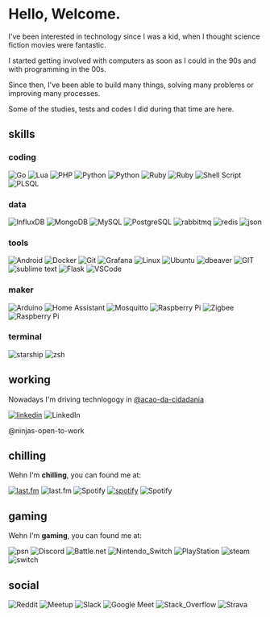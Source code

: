 # Hello, Welcome.

I've been interested in technology since I was a kid, when I thought science fiction movies were fantastic.

I started getting involved with computers as soon as I could in the 90s and with programming in the 00s.

Since then, I've been able to build many things, solving many problems or improving many processes.

Some of the studies, tests and codes I did during that time are here.

## skills

### coding

![Go](https://img.shields.io/badge/go-%2300ADD8.svg?style=for-the-badge&logo=go&logoColor=white)
![Lua](https://img.shields.io/badge/lua-%232C2D72.svg?style=for-the-badge&logo=lua&logoColor=white)
![PHP](https://img.shields.io/badge/php-%23777BB4.svg?style=for-the-badge&logo=php&logoColor=white)
![Python](https://img.shields.io/badge/python-3670A0?style=for-the-badge&logo=python&logoColor=ffdd54)
![Python](https://img.shields.io/badge/Python-FFD43B?style=for-the-badge&logo=python&logoColor=blue)
![Ruby](https://img.shields.io/badge/ruby-%23CC342D.svg?style=for-the-badge&logo=ruby&logoColor=white)
![Ruby](https://img.shields.io/badge/Ruby-CC342D?style=for-the-badge&logo=ruby&logoColor=white)
![Shell Script](https://img.shields.io/badge/shell_script-%23121011.svg?style=for-the-badge&logo=gnu-bash&logoColor=white)
![PLSQL](https://img.shields.io/badge/PLSQL-F80000?style=for-the-badge&logo=oracle&logoColor=black)


### data

![InfluxDB](https://img.shields.io/badge/InfluxDB-22ADF6?style=for-the-badge&logo=InfluxDB&logoColor=white)
![MongoDB](https://img.shields.io/badge/MongoDB-4EA94B?style=for-the-badge&logo=mongodb&logoColor=white)
![MySQL](https://img.shields.io/badge/MySQL-005C84?style=for-the-badge&logo=mysql&logoColor=white)
![PostgreSQL](https://img.shields.io/badge/PostgreSQL-316192?style=for-the-badge&logo=postgresql&logoColor=white)
![rabbitmq](https://img.shields.io/badge/rabbitmq-%23FF6600.svg?&style=for-the-badge&logo=rabbitmq&logoColor=white)
![redis](https://img.shields.io/badge/redis-%23DD0031.svg?&style=for-the-badge&logo=redis&logoColor=white)
![json](https://img.shields.io/badge/json-5E5C5C?style=for-the-badge&logo=json&logoColor=white)

### tools

![Android](https://img.shields.io/badge/Android-3DDC84?style=for-the-badge&logo=android&logoColor=white)
![Docker](https://img.shields.io/badge/docker-%230db7ed.svg?style=for-the-badge&logo=docker&logoColor=white)
![Git](https://img.shields.io/badge/git-%23F05033.svg?style=for-the-badge&logo=git&logoColor=white)
![Grafana](https://img.shields.io/badge/grafana-%23F46800.svg?style=for-the-badge&logo=grafana&logoColor=white)
![Linux](https://img.shields.io/badge/Linux-FCC624?style=for-the-badge&logo=linux&logoColor=black)
![Ubuntu](https://img.shields.io/badge/Ubuntu-E95420?style=for-the-badge&logo=ubuntu&logoColor=white)
![dbeaver](https://img.shields.io/badge/dbeaver-382923?style=for-the-badge&logo=dbeaver&logoColor=white)
![GIT](https://img.shields.io/badge/GIT-E44C30?style=for-the-badge&logo=git&logoColor=white)
![sublime text](https://img.shields.io/badge/sublime_text-%23575757.svg?&style=for-the-badge&logo=sublime-text&logoColor=important)
![Flask](https://img.shields.io/badge/Flask-000000?style=for-the-badge&logo=flask&logoColor=white)
![VSCode](https://img.shields.io/badge/VSCode-0078D4?style=for-the-badge&logo=visual%20studio%20code&logoColor=white)

### maker

![Arduino](https://img.shields.io/badge/-Arduino-00979D?style=for-the-badge&logo=Arduino&logoColor=white)
![Home Assistant](https://img.shields.io/badge/home%20assistant-%2341BDF5.svg?style=for-the-badge&logo=home-assistant&logoColor=white)
![Mosquitto](https://img.shields.io/badge/mosquitto-%233C5280.svg?style=for-the-badge&logo=eclipsemosquitto&logoColor=white)
![Raspberry Pi](https://img.shields.io/badge/-RaspberryPi-C51A4A?style=for-the-badge&logo=Raspberry-Pi)
![Zigbee](https://img.shields.io/badge/zigbee-%23EB0443.svg?style=for-the-badge&logo=zigbee&logoColor=white)
![Raspberry Pi](https://img.shields.io/badge/Raspberry%20Pi-A22846?style=for-the-badge&logo=Raspberry%20Pi&logoColor=white)

### terminal

![starship](https://img.shields.io/badge/starship-DD0B78?style=for-the-badge&logo=starship&logoColor=white)
![zsh](https://img.shields.io/badge/zsh-4EAA25?style=for-the-badge&logo=GNU%20Bash&logoColor=white)

## working

Nowadays I'm driving technlogogy in [@acao-da-cidadania](https://github.com/acao-da-cidadania)

[![linkedin](https://img.shields.io/static/v1?logo=linkedin&label=LinkedIn&message=bernardolm&color=0A66C2&style=for-the-badge)](https://www.linkedin.com/in/bernardolm)
![LinkedIn](https://img.shields.io/badge/linkedin-%230077B5.svg?style=for-the-badge&logo=linkedin&logoColor=white)

@ninjas-open-to-work



## chilling

Wehn I'm **chilling**, you can found me at:

[![last.fm](https://img.shields.io/static/v1?logo=lastdotfm&label=last.fm&message=bernardolm&color=D51007&style=for-the-badge)](https://www.last.fm/user/bernardolm)
![last.fm](https://img.shields.io/badge/last.fm-D51007?style=for-the-badge&logo=last.fm&logoColor=white)
![Spotify](https://img.shields.io/badge/Spotify-1ED760?&style=for-the-badge&logo=spotify&logoColor=white)
[![spotify](https://img.shields.io/static/v1?logo=spotify&label=spotify&message=bernardolou&color=1ED760&style=for-the-badge)](https://open.spotify.com/user/bernardolou)
![Spotify](https://img.shields.io/badge/Spotify-1ED760?style=for-the-badge&logo=spotify&logoColor=white)

## gaming

Wehn I'm **gaming**, you can found me at:

![psn](https://camo.githubusercontent.com/87915ad40e77b35dafb04c68535119279ea0063a1e2c650ebea427507ab324e1/68747470733a2f2f696d672e736869656c64732e696f2f62616467652f506c617973746174696f6e253230352d3030333739313f7374796c653d666f722d7468652d6261646765266c6f676f3d706c617973746174696f6e2d35266c6f676f436f6c6f723d7768697465)
![Discord](https://img.shields.io/badge/Discord-%235865F2.svg?style=for-the-badge&logo=discord&logoColor=white)
![Battle.net](https://img.shields.io/badge/Battle.net-000?style=for-the-badge&logo=battle.net&logoColor=148EFF)
![Nintendo_Switch](https://img.shields.io/badge/Nintendo_Switch-E60012?style=for-the-badge&logo=nintendo-switch&logoColor=white)
![PlayStation](https://img.shields.io/badge/PlayStation-003791?style=for-the-badge&logo=playstation&logoColor=white)
![steam](https://camo.githubusercontent.com/4ae2cc0222839b0d6d795669a9a63426894ddd965673f795642be4f5d252fd64/68747470733a2f2f696d672e736869656c64732e696f2f62616467652f737465616d2d2532333030303030302e7376673f7374796c653d666f722d7468652d6261646765266c6f676f3d737465616d266c6f676f436f6c6f723d7768697465)
![switch](https://camo.githubusercontent.com/6f9a588cde2027216976f7d095454241542e8a8a150224709c6d146710a37234/68747470733a2f2f696d672e736869656c64732e696f2f62616467652f5377697463682d4536303031323f7374796c653d666f722d7468652d6261646765266c6f676f3d6e696e74656e646f2d737769746368266c6f676f436f6c6f723d7768697465)

## social

![Reddit](https://img.shields.io/badge/Reddit-FF4500?style=for-the-badge&logo=reddit&logoColor=white)
![Meetup](https://img.shields.io/badge/Meetup-f64363?style=for-the-badge&logo=meetup&logoColor=white)
![Slack](https://img.shields.io/badge/Slack-4A154B?style=for-the-badge&logo=slack&logoColor=white)
![Google Meet](https://img.shields.io/badge/Google%20Meet-00897B?style=for-the-badge&logo=google-meet&logoColor=white)
![Stack_Overflow](https://img.shields.io/badge/Stack_Overflow-FE7A16?style=for-the-badge&logo=stack-overflow&logoColor=white)
![Strava](https://img.shields.io/badge/Strava-FC4C02?style=for-the-badge&logo=strava&logoColor=white)



